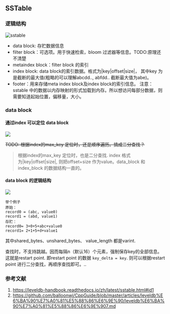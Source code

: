 ## SSTable 
### 逻辑结构
![sstable](https://pic3.zhimg.com/v2-3c42c44f51e3d0804455437a2b01ac0a_r.jpg)

* data block: 存贮数据信息
* filter block：可选项。用于快速检索，bloom 过滤器等信息。TODO:原理还不清楚
* metaindex block：filter block 的索引
* index block: data block的索引数据。格式为|key|offset|size|， 其中key 为是截断的最大值(粗略的可以理解abcdd.., abfdd.. 截断最大值为abe)。
* footer：用来存储meta index block及index block的索引信息。
注意：sstable 中的数据以内存映射的形式加载到内存。所以想访问每部分数据，则需要知道起始位置，偏移量，大小。

### data block 
#### 通过index 可以定位 data block
![](https://leveldb-handbook.readthedocs.io/zh/latest/_images/indexblock_format.jpeg)

~~TODO: 根据index的max_key 定位时，还是顺序遍历。搞成二分查找？~~
>根据index的max_key 定位时，也是二分查找. index 格式为|key|offset|size|, 则把offset+size 作为value。data_block 和 index_block 的数据结构一直的。 

#### data block 的逻辑结构
![](https://github.com/balloonwj/CppGuide/raw/master/articles/imgs/leveldb11.webp)

```
举个例子
原始：
record0 = (abc, value0)
record1 = (abd, value1)
存贮：
record0= 3+0+5+abc+value0 
record1= 2+1+5+d+value1
```
其中shared_bytes、unshared_bytes、 value_length 都是varint.

查找时，不支持跳越。因而每隔n（默认16）个元素，强制保存key的全部信息。这就是restart point.
即restart point 的数据 `key_delta = key`.  则可以根据restart point 进行二分查找，再顺序查找即可。..

### 参考文献
1. https://leveldb-handbook.readthedocs.io/zh/latest/sstable.html#id1
2. https://github.com/balloonwj/CppGuide/blob/master/articles/leveldb%E6%BA%90%E7%A0%81%E5%88%86%E6%9E%90/leveldb%E6%BA%90%E7%A0%81%E5%88%86%E6%9E%907.md

